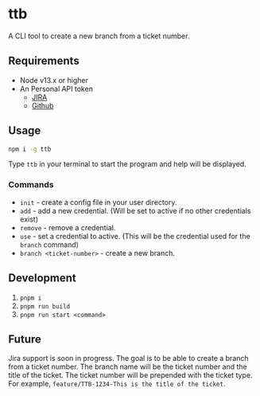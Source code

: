 # ttb

A CLI tool to create a new branch from a ticket number.

## Requirements

- Node v13.x or higher
- An Personal API token
  - [JIRA](https://confluence.atlassian.com/enterprise/using-personal-access-tokens-1026032365.html)
  - [Github](https://docs.github.com/en/authentication/keeping-your-account-and-data-secure/creating-a-personal-access-token)

## Usage

```sh
npm i -g ttb
```

Type `ttb` in your terminal to start the program and help will be displayed.

### Commands

- `init` - create a config file in your user directory.
- `add` - add a new credential. (Will be set to active if no other credentials exist)
- `remove` - remove a credential.
- `use` - set a credential to active. (This will be the credential used for the `branch` command)
- `branch <ticket-number>` - create a new branch.

## Development

1. `pnpm i`
2. `pnpm run build`
3. `pnpm run start <command>`

## Future

Jira support is soon in progress. The goal is to be able to create a branch from a ticket number. The branch name will be the ticket number and the title of the ticket. The ticket number will be prepended with the ticket type. For example, `feature/TTB-1234-This is the title of the ticket`.
